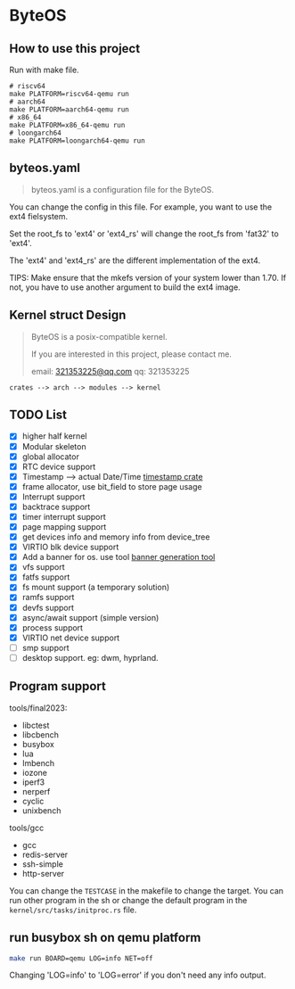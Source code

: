 # ByteOS

## How to use this project

Run with make file.

```shell
# riscv64
make PLATFORM=riscv64-qemu run
# aarch64
make PLATFORM=aarch64-qemu run
# x86_64
make PLATFORM=x86_64-qemu run
# loongarch64
make PLATFORM=loongarch64-qemu run
```

## byteos.yaml

> byteos.yaml is a configuration file for the ByteOS.

You can change the config in this file. For example, you want to use the ext4 fielsystem.

Set the root_fs to 'ext4' or 'ext4_rs' will change the root_fs from 'fat32' to 'ext4'.

The 'ext4' and 'ext4_rs' are the different implementation of the ext4.

TIPS: Make ensure that the mkefs version of your system lower than 1.70. If not, you have to use another argument to build the ext4 image.

## Kernel struct Design

> ByteOS is a posix-compatible kernel.
>
> If you are interested in this project, please contact me.
>
> email: <321353225@qq.com>  qq: 321353225

```plain
crates --> arch --> modules --> kernel
```

## TODO List

- [x] higher half kernel
- [x] Modular skeleton
- [x] global allocator
- [x] RTC device support
- [x] Timestamp --> actual Date/Time [timestamp crate](crates/timestamp/)
- [x] frame allocator, use bit_field to store page usage
- [x] Interrupt support
- [x] backtrace support
- [x] timer interrupt support
- [x] page mapping support
- [x] get devices info and memory info from device_tree
- [x] VIRTIO blk device support
- [x] Add a banner for os. use tool [banner generation tool](http://patorjk.com/software/taag/#p=display&f=Big&t=ByteOS)
- [x] vfs support
- [x] fatfs support
- [x] fs mount support (a temporary solution)
- [x] ramfs support
- [x] devfs support
- [x] async/await support (simple version)
- [x] process support
- [x] VIRTIO net device support
- [ ] smp support
- [ ] desktop support. eg: dwm, hyprland.

## Program support

tools/final2023:

- libctest
- libcbench
- busybox
- lua
- lmbench
- iozone
- iperf3
- nerperf
- cyclic
- unixbench

tools/gcc

- gcc
- redis-server
- ssh-simple
- http-server

You can change the `TESTCASE` in the makefile to change the target. You can run other program in the sh or change the default program in the `kernel/src/tasks/initproc.rs` file.

## run busybox sh on qemu platform

```bash
make run BOARD=qemu LOG=info NET=off
```

Changing 'LOG=info' to 'LOG=error' if you don't need any info output.
